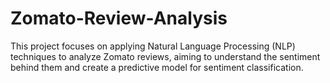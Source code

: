# Zomato-Review-Analysis
This project focuses on applying Natural Language Processing (NLP) techniques to analyze Zomato reviews, aiming to understand the sentiment behind them and create a predictive model for sentiment classification.
